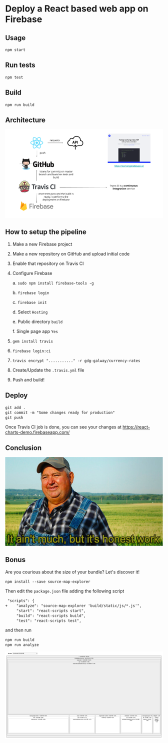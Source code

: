 # Deploy a React based web app on Firebase

## Usage

```
npm start
```

## Run tests

```
npm test
```

## Build

```
npm run build
```

## Architecture

![Architecture](./react-google-charts-demo-architecture.png)

## How to setup the pipeline

1. Make a new Firebase project
2. Make a new repository on GitHub and upload initial code
3. Enable that repository on Travis CI
4. Configure Firebase

   a. `sudo npm install firebase-tools -g`

   b. `firebase login`

   c. `firebase init`

   d. Select `Hosting`

   e. Public directory `build`

   f. Single page app `Yes`

5. `gem install travis`
6. `firebase login:ci`
7. `travis encrypt "..........." -r gdg-galway/currency-rates`
8. Create/Update the `.travis.yml` file
9. Push and build!

## Deploy

```
git add .
git commit -m "Some changes ready for production"
git push
```

Once Travis CI job is done, you can see your changes at https://react-charts-demo.firebaseapp.com/

## Conclusion

![Honest work](./work.jpg)

## Bonus

Are you courious about the size of your bundle? Let's discover it!

```
npm install --save source-map-explorer
```

Then edit the `package.json` file adding the following script

```
 "scripts": {
+    "analyze": "source-map-explorer 'build/static/js/*.js'",
     "start": "react-scripts start",
     "build": "react-scripts build",
     "test": "react-scripts test",
```

and then run

```
npm run build
npm run analyze
```

![Bundle size](./bundle-size.png)
